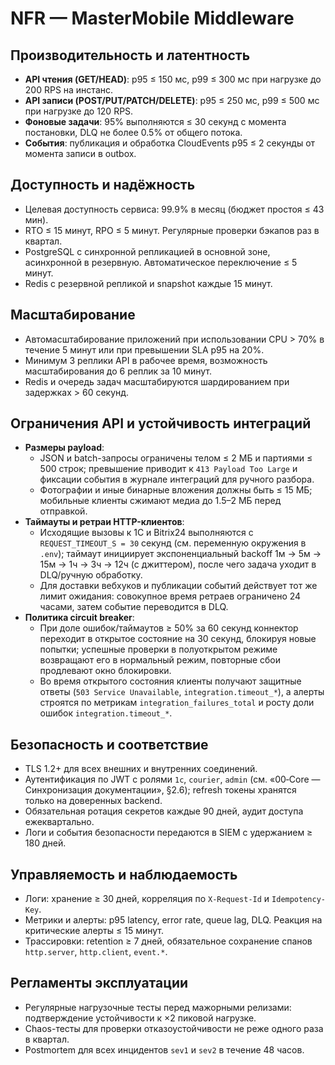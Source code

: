 # NFR — MasterMobile Middleware

## Производительность и латентность
- **API чтения (GET/HEAD)**: p95 ≤ 150 мс, p99 ≤ 300 мс при нагрузке до 200 RPS на инстанс.
- **API записи (POST/PUT/PATCH/DELETE)**: p95 ≤ 250 мс, p99 ≤ 500 мс при нагрузке до 120 RPS.
- **Фоновые задачи**: 95% выполняются ≤ 30 секунд с момента постановки, DLQ не более 0.5% от общего потока.
- **События**: публикация и обработка CloudEvents p95 ≤ 2 секунды от момента записи в outbox.

## Доступность и надёжность
- Целевая доступность сервиса: 99.9% в месяц (бюджет простоя ≤ 43 мин).
- RTO ≤ 15 минут, RPO ≤ 5 минут. Регулярные проверки бэкапов раз в квартал.
- PostgreSQL с синхронной репликацией в основной зоне, асинхронной в резервную. Автоматическое переключение ≤ 5 минут.
- Redis с резервной репликой и snapshot каждые 15 минут.

## Масштабирование
- Автомасштабирование приложений при использовании CPU > 70% в течение 5 минут или при превышении SLA p95 на 20%.
- Минимум 3 реплики API в рабочее время, возможность масштабирования до 6 реплик за 10 минут.
- Redis и очередь задач масштабируются шардированием при задержках > 60 секунд.

## Ограничения API и устойчивость интеграций
- **Размеры payload**:
  - JSON и batch-запросы ограничены телом ≤ 2 МБ и партиями ≤ 500 строк; превышение приводит к `413 Payload Too Large` и фиксации события в журнале интеграций для ручного разбора.
  - Фотографии и иные бинарные вложения должны быть ≤ 15 МБ; мобильные клиенты сжимают медиа до 1.5–2 МБ перед отправкой.
- **Таймауты и ретраи HTTP-клиентов**:
  - Исходящие вызовы к 1С и Bitrix24 выполняются с `REQUEST_TIMEOUT_S = 30` секунд (см. переменную окружения в `.env`); таймаут инициирует экспоненциальный backoff 1м → 5м → 15м → 1ч → 3ч → 12ч (с джиттером), после чего задача уходит в DLQ/ручную обработку.
  - Для доставки вебхуков и публикации событий действует тот же лимит ожидания: совокупное время ретраев ограничено 24 часами, затем событие переводится в DLQ.
- **Политика circuit breaker**:
  - При доле ошибок/таймаутов ≥ 50% за 60 секунд коннектор переходит в открытое состояние на 30 секунд, блокируя новые попытки; успешные проверки в полуоткрытом режиме возвращают его в нормальный режим, повторные сбои продлевают окно блокировки.
  - Во время открытого состояния клиенты получают защитные ответы (`503 Service Unavailable`, `integration.timeout_*`), а алерты строятся по метрикам `integration_failures_total` и росту доли ошибок `integration.timeout_*`.

## Безопасность и соответствие
- TLS 1.2+ для всех внешних и внутренних соединений.
- Аутентификация по JWT c ролями `1c`, `courier`, `admin` (см. «00‑Core — Синхронизация документации», §2.6); refresh токены хранятся только на доверенных backend.
- Обязательная ротация секретов каждые 90 дней, аудит доступа ежеквартально.
- Логи и события безопасности передаются в SIEM с удержанием ≥ 180 дней.

## Управляемость и наблюдаемость
- Логи: хранение ≥ 30 дней, корреляция по `X-Request-Id` и `Idempotency-Key`.
- Метрики и алерты: p95 latency, error rate, queue lag, DLQ. Реакция на критические алерты ≤ 15 минут.
- Трассировки: retention ≥ 7 дней, обязательное сохранение спанов `http.server`, `http.client`, `event.*`.

## Регламенты эксплуатации
- Регулярные нагрузочные тесты перед мажорными релизами: подтверждение устойчивости к ×2 пиковой нагрузке.
- Chaos-тесты для проверки отказоустойчивости не реже одного раза в квартал.
- Postmortem для всех инцидентов `sev1` и `sev2` в течение 48 часов.
